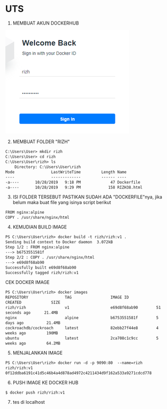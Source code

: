 # UTS

1. MEMBUAT AKUN DOCKERHUB

![alt text](IMGuts/1.png)

2. MEMBUAT FOLDER "RIZH"
```
C:\Users\User> mkdir rizh
C:\Users\User> cd rizh
C:\Users\User\rizh> ls
    Directory: C:\Users\User\rizh
Mode                LastWriteTime         Length Name
----                -------------         ------ ----
-a----       10/28/2019   9:18 PM             47 Dockerfile
-a----       10/28/2019   9:29 PM            158 RIZH38.html
 ```

 3. ISI FOLDER TERSEBUT PASTIKAN SUDAH ADA "DOCKERFILE"nya, jika belum maka buat file yang isinya script berikut

 ```
 FROM nginx:alpine
COPY . /usr/share/nginx/html
 ```

 4. KEMUDIAN BUILD IMAGE
 ```
 PS C:\Users\User\rizh> docker build -t rizh/rizh:v1 .
Sending build context to Docker daemon  3.072kB
Step 1/2 : FROM nginx:alpine
 ---> b6753551581f
Step 2/2 : COPY . /usr/share/nginx/html
 ---> e69d8f68ab90
Successfully built e69d8f68ab90
Successfully tagged rizh/rizh:v1
```

CEK DOCKER IMAGE
```
PS C:\Users\User\rizh> docker images
REPOSITORY                TAG                 IMAGE ID            CREATED             SIZE
rizh/rizh                 v1                  e69d8f68ab90        51 seconds ago      21.4MB
nginx                     alpine              b6753551581f        5 days ago          21.4MB
cockroachdb/cockroach     latest              82ebb27f44e8        4 weeks ago         190MB
ubuntu                    latest              2ca708c1c9cc        5 weeks ago         64.2MB
 ```

 5. MENJALANKAN IMAGE
 ```
 PS C:\Users\User\rizh> docker run -d -p 9090:80  --name=rizh rizh/rizh:v1
0f12ddba6191c41d5c46b4a4d878ad4972c4211434d9f162a533a9271cdcd778
 ```

 6. PUSH IMAGE KE DOCKER HUB
 ```
 $ docker push rizh/rizh:v1
 ```

 7. tes di localhost
 ```
 
 ```